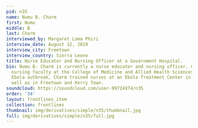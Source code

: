 ```yaml
---
pid: n35
name: Numu B. Charm
first: Numu
middle: B
last: Charm
interviewed_by: Margaret Loma Phiri
interview_date: August 12, 2019
interview_city: Freetown
interview_country: Sierra Leone
title: Nurse Educator and Nursing Officer at a Government Hospital.
bio: Numu B. Charm is currently a nurse educator and nursing officer. Charm also assists
  nursing faculty at the College of Medicine and Allied Health Sciences. During the
  Ebola outbreak, Charm trained nurses at an Ebola Treatment Center in Moyamba as
  well as in Freetown and Kerry Town.
soundcloud: https://soundcloud.com/user-99724974/n35
order: '34'
layout: frontlines_item
collection: frontlines
thumbnail: img/derivatives/simple/n35/thumbnail.jpg
full: img/derivatives/simple/n35/full.jpg
---
```

